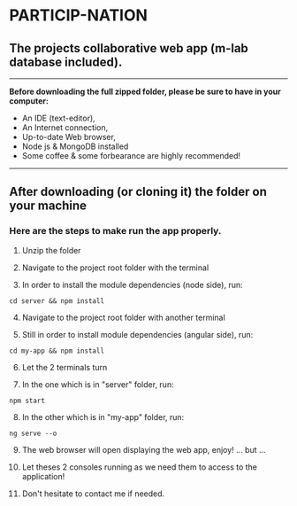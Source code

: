# PARTICIP-NATION 
## The projects collaborative web app (m-lab database included).

---

__Before downloading the full zipped folder, please be sure to have in your computer:__

+ An IDE (text-editor),
+ An Internet connection,
+ Up-to-date Web browser,
+ Node js & MongoDB installed
+ Some coffee & some forbearance are highly recommended! 

---

## After downloading (or cloning it) the folder on your machine
### Here are the steps to make run the app properly.

1. Unzip the folder 


2. Navigate to the project root folder with the terminal


3. In order to install the module dependencies (node side), run:

`cd server && npm install`

4. Navigate to the project root folder with another terminal


5. Still in order to install module dependencies (angular side), run:

`cd my-app && npm install`

6. Let the 2 terminals turn


7. In the one which is in "server" folder, run:

`npm start`

8. In the other which is in "my-app" folder, run:

`ng serve --o`

9. The web browser will open displaying the web app, enjoy! ... but ...


10. Let theses 2 consoles running as we need them to access to the application! 


11. Don't hesitate to contact me if needed.




 
